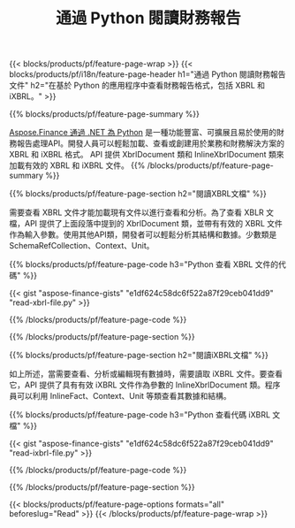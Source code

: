 ﻿---
title: 通過 Python 閱讀財務報告
url: /zh-hant/python-net/view/
description:  Python 代碼通過 Python 庫查看 XBRL 和 iXBRL 文件中的財務報告。
---
{{< blocks/products/pf/feature-page-wrap >}}
{{< blocks/products/pf/i18n/feature-page-header h1="通過 Python 閱讀財務報告文件" h2="在基於 Python 的應用程序中查看財務報告格式，包括 XBRL 和 iXBRL。" >}}

{{% blocks/products/pf/feature-page-summary %}}

[Aspose.Finance 通過 .NET 為 Python](https://products.aspose.com/finance/python-net/) 是一種功能豐富、可擴展且易於使用的財務報告處理API。開發人員可以輕鬆加載、查看或創建用於業務和財務解決方案的 XBRL 和 iXBRL 格式。 API 提供 XbrlDocument 類和 InlineXbrlDocument 類來加載有效的 XBRL 和 iXBRL 文件。
{{% /blocks/products/pf/feature-page-summary %}}

{{% blocks/products/pf/feature-page-section h2="閱讀XBRL文檔" %}}

需要查看 XBRL 文件才能加載現有文件以進行查看和分析。為了查看 XBLR 文檔，API 提供了上面段落中提到的 XbrlDocument 類，並帶有有效的 XBRL 文件作為輸入參數。使用其他API類，開發者可以輕鬆分析其結構和數據。少數類是 SchemaRefCollection、Context、Unit。

{{% blocks/products/pf/feature-page-code h3="Python 查看 XBRL 文件的代碼" %}}

{{< gist "aspose-finance-gists" "e1df624c58dc6f522a87f29ceb041dd9" "read-xbrl-file.py" >}} 

{{% /blocks/products/pf/feature-page-code %}}

{{% /blocks/products/pf/feature-page-section %}}

{{% blocks/products/pf/feature-page-section h2="閱讀iXBRL文檔" %}}

如上所述，當需要查看、分析或編輯現有數據時，需要讀取 iXBRL 文件。要查看它，API 提供了具有有效 iXBRL 文件作為參數的 InlineXbrlDocument 類。程序員可以利用 InlineFact、Context、Unit 等類查看其數據和結構。 

{{% blocks/products/pf/feature-page-code h3="Python 查看代碼 iXBRL 文檔" %}}

{{< gist "aspose-finance-gists" "e1df624c58dc6f522a87f29ceb041dd9" "read-ixbrl-file.py" >}}

{{% /blocks/products/pf/feature-page-code %}}

{{% /blocks/products/pf/feature-page-section %}}

{{< blocks/products/pf/feature-page-options formats="all" beforeslug="Read" >}}
{{< /blocks/products/pf/feature-page-wrap >}}
